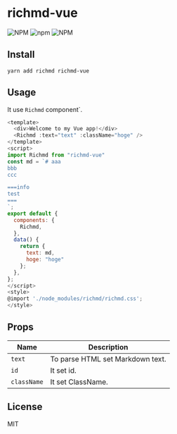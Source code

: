 # richmd-vue
![NPM](https://img.shields.io/npm/l/richmd-vue)
![npm](https://img.shields.io/npm/v/richmd-vue)
![NPM](https://img.shields.io/npm/dw/richmd-vue)


## Install
```
yarn add richmd richmd-vue
```

## Usage
It use `Richmd` component`.

```js
<template>
  <div>Welcome to my Vue app!</div>
  <Richmd :text="text" :className="hoge" />
</template>
<script>
import Richmd from "richmd-vue"
const md = `# aaa
bbb
ccc

===info
test
===
`;
export default {
  components: {
    Richmd,
  },
  data() {
    return {
      text: md,
      hoge: "hoge"
    };
  },
};
</script>
<style>
@import './node_modules/richmd/richmd.css';
</style>
```

## Props
| Name | Description |
| --- | --- |
| `text` | To parse HTML set Markdown text. |
| `id` | It set id. |
| `className` | It set ClassName. |

## License
MIT
